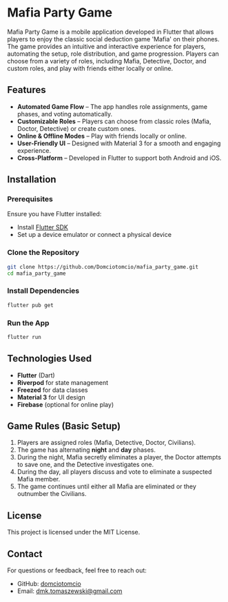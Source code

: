 # Mafia Party Game

Mafia Party Game is a mobile application developed in Flutter that allows players to enjoy the classic social deduction game 'Mafia' on their phones. The game provides an intuitive and interactive experience for players, automating the setup, role distribution, and game progression. Players can choose from a variety of roles, including Mafia, Detective, Doctor, and custom roles, and play with friends either locally or online.

## Features
- **Automated Game Flow** – The app handles role assignments, game phases, and voting automatically.
- **Customizable Roles** – Players can choose from classic roles (Mafia, Doctor, Detective) or create custom ones.
- **Online & Offline Modes** – Play with friends locally or online.
- **User-Friendly UI** – Designed with Material 3 for a smooth and engaging experience.
- **Cross-Platform** – Developed in Flutter to support both Android and iOS.

## Installation
### Prerequisites
Ensure you have Flutter installed:
- Install [Flutter SDK](https://flutter.dev/docs/get-started/install)
- Set up a device emulator or connect a physical device

### Clone the Repository
```sh
git clone https://github.com/Domciotomcio/mafia_party_game.git
cd mafia_party_game
```

### Install Dependencies
```sh
flutter pub get
```

### Run the App
```sh
flutter run
```

## Technologies Used
- **Flutter** (Dart)
- **Riverpod** for state management
- **Freezed** for data classes
- **Material 3** for UI design
- **Firebase** (optional for online play)

## Game Rules (Basic Setup)
1. Players are assigned roles (Mafia, Detective, Doctor, Civilians).
2. The game has alternating **night** and **day** phases.
3. During the night, Mafia secretly eliminates a player, the Doctor attempts to save one, and the Detective investigates one.
4. During the day, all players discuss and vote to eliminate a suspected Mafia member.
5. The game continues until either all Mafia are eliminated or they outnumber the Civilians.

## License
This project is licensed under the MIT License.

## Contact
For questions or feedback, feel free to reach out:
- GitHub: [domciotomcio](https://github.com/Domciotomcio)
- Email: dmk.tomaszewski@gmail.com
